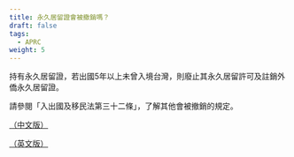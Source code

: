 ```yaml
---
title: 永久居留證會被撤銷嗎？
draft: false
tags:
  - APRC
weight: 5
---
```

持有永久居留證，若出國5年以上未曾入境台灣，則廢止其永久居留許可及註銷外僑永久居留證。

請參閱「入出國及移民法第三十二條」，了解其他會被撤銷的規定。

[（中文版）](https://law.moj.gov.tw/LawClass/LawSingle.aspx?pcode=D0080132&flno=32 "至中文版入出國及移民法第三十二條")

[（英文版）](https://law.moj.gov.tw/ENG/LawClass/LawSearchContent.aspx?pcode=D0080132&norge=32 "至英文版入出國及移民法第三十二條")